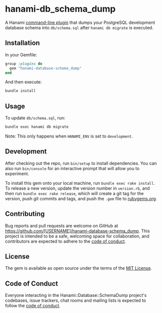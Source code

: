 # hanami-db_schema_dump

A Hanami [command-line plugin](https://guides.hanamirb.org/command-line/plugins/) that dumps your PostgreSQL
development database schema into `db/schema.sql` after `hanami db migrate` is executed.

## Installation

In your Gemfile:

```ruby
group :plugins do
  gem "hanami-database-schema_dump"
end
```

And then execute:

```sh
bundle install
```

## Usage

To update `db/schema.sql`, run:

```sh
bundle exec hanami db migrate
```

Note: This only happens when `HANAMI_ENV` is set to `development`.

## Development

After checking out the repo, run `bin/setup` to install dependencies. You can also run `bin/console` for an interactive prompt that will allow you to experiment.

To install this gem onto your local machine, run `bundle exec rake install`. To release a new version, update the version number in `version.rb`, and then run `bundle exec rake release`, which will create a git tag for the version, push git commits and tags, and push the `.gem` file to [rubygems.org](https://rubygems.org).

## Contributing

Bug reports and pull requests are welcome on GitHub at https://github.com/[USERNAME]/hanami-database-schema_dump. This project is intended to be a safe, welcoming space for collaboration, and contributors are expected to adhere to the [code of conduct](https://github.com/[USERNAME]/hanami-database-schema_dump/blob/master/CODE_OF_CONDUCT.md).


## License

The gem is available as open source under the terms of the [MIT License](https://opensource.org/licenses/MIT).

## Code of Conduct

Everyone interacting in the Hanami::Database::SchemaDump project's codebases, issue trackers, chat rooms and mailing lists is expected to follow the [code of conduct](https://github.com/[USERNAME]/hanami-database-schema_dump/blob/master/CODE_OF_CONDUCT.md).
